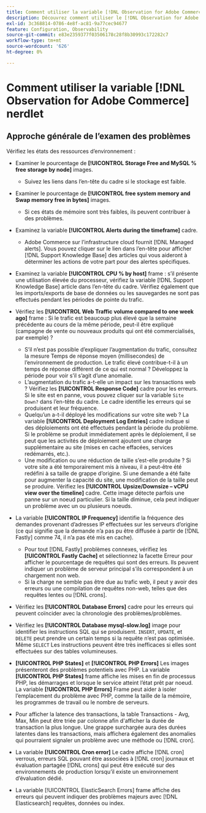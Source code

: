 ```yaml
---
title: Comment utiliser la variable [!DNL Observation for Adobe Commerce] nerdlet
description: Découvrez comment utiliser le [!DNL Observation for Adobe Commerce] le petit.
exl-id: 3c368814-0786-4e8f-ac81-9a77cec94677
feature: Configuration, Observability
source-git-commit: e83e2359377f03506178c28f8b30993c172282c7
workflow-type: tm+mt
source-wordcount: '626'
ht-degree: 0%

---
```


# Comment utiliser la variable [!DNL Observation for Adobe Commerce] nerdlet

## Approche générale de l’examen des problèmes

Vérifiez les états des ressources d’environnement :

* Examiner le pourcentage de **[!UICONTROL Storage Free and MySQL % free storage by node]** images.

   * Suivez les liens dans l’en-tête du cadre si le stockage est faible.

* Examiner le pourcentage de **[!UICONTROL free system memory and Swap memory free in bytes]** images.

   * Si ces états de mémoire sont très faibles, ils peuvent contribuer à des problèmes.

* Examinez la variable **[!UICONTROL Alerts during the timeframe]** cadre.

   * Adobe Commerce sur l’infrastructure cloud fournit [!DNL Managed alerts]. Vous pouvez cliquer sur le lien dans l’en-tête pour afficher [!DNL Support Knowledge Base] des articles qui vous aideront à déterminer les actions de votre part pour des alertes spécifiques.

* Examinez la variable **[!UICONTROL CPU % by host]** frame : s’il présente une utilisation élevée du processeur, vérifiez la variable [!DNL Support Knowledge Base] article dans l’en-tête du cadre. Vérifiez également que les imports/exports de base de données ou les sauvegardes ne sont pas effectués pendant les périodes de pointe du trafic.

* Vérifiez les **[!UICONTROL Web Traffic volume compared to one week ago]** frame : Si le trafic est beaucoup plus élevé que la semaine précédente au cours de la même période, peut-il être expliqué (campagne de vente ou nouveaux produits qui ont été commercialisés, par exemple) ?
   * S’il n’est pas possible d’expliquer l’augmentation du trafic, consultez la mesure Temps de réponse moyen (millisecondes) de l’environnement de production. Le trafic élevé contribue-t-il à un temps de réponse différent de ce qui est normal ? Développez la période pour voir s’il s’agit d’une anomalie.
   * L’augmentation du trafic a-t-elle un impact sur les transactions web ? Vérifiez les **[!UICONTROL Response Code]** cadre pour les erreurs. Si le site est en panne, vous pouvez cliquer sur la variable `Site Down?` dans l’en-tête du cadre. Le cadre identifie les erreurs qui se produisent et leur fréquence.
   * Quelqu’un a-t-il déployé les modifications sur votre site web ? La variable **[!UICONTROL Deployment Log Entries]** cadre indique si des déploiements ont été effectués pendant la période du problème. Si le problème se produit immédiatement après le déploiement, il se peut que les activités de déploiement ajoutent une charge supplémentaire au site (mises en cache effacées, services redémarrés, etc.).
   * Une modification ou une réduction de taille s’est-elle produite ? Si votre site a été temporairement mis à niveau, il a peut-être été redéfini à sa taille de grappe d’origine. Si une demande a été faite pour augmenter la capacité du site, une modification de la taille peut se produire. Vérifiez les **[!UICONTROL Upsize/Downsize – vCPU view over the timeline]** cadre. Cette image détecte parfois une panne sur un noeud particulier. Si la taille diminue, cela peut indiquer un problème avec un ou plusieurs noeuds.

* La variable **[!UICONTROL IP Frequency]** identifie la fréquence des demandes provenant d’adresses IP effectuées sur les serveurs d’origine (ce qui signifie que la demande n’a pas pu être diffusée à partir de [!DNL Fastly] comme 74, il n’a pas été mis en cache).

   * Pour tout [!DNL Fastly] problèmes connexes, vérifiez les **[!UICONTROL Fastly Cache]** et sélectionnez la facette Erreur pour afficher le pourcentage de requêtes qui sont des erreurs. Ils peuvent indiquer un problème de serveur principal s’ils correspondent à un chargement non web.
   * Si la charge ne semble pas être due au trafic web, il peut y avoir des erreurs ou une compilation de requêtes non-web, telles que des requêtes lentes ou [!DNL crons].

* Vérifiez les **[!UICONTROL Database Errors]** cadre pour les erreurs qui peuvent coïncider avec la chronologie des problèmes/problèmes.
* Vérifiez les **[!UICONTROL Database mysql-slow.log]** image pour identifier les instructions SQL qui se produisent. `INSERT`, `UPDATE`, et `DELETE` peut prendre un certain temps si la requête n’est pas optimisée. Même `SELECT` Les instructions peuvent être très inefficaces si elles sont effectuées sur des tables volumineuses.
* **[!UICONTROL PHP States]** et **[!UICONTROL PHP Errors]** Les images présenteront des problèmes potentiels avec PHP. La variable **[!UICONTROL PHP States]** frame affiche les mises en fin de processus PHP, les démarrages et lorsque le service atteint l’état prêt par noeud. La variable **[!UICONTROL PHP Errors]** Frame peut aider à isoler l’emplacement du problème avec PHP, comme la taille de la mémoire, les programmes de travail ou le nombre de serveurs.
* Pour afficher la latence des transactions, la table Transactions - Avg, Max, Min peut être triée par colonne afin d&#39;afficher la durée de transaction la plus longue. Une grappe surchargée aura des durées latentes dans les transactions, mais affichera également des anomalies qui pourraient signaler un problème avec une méthode ou [!DNL cron].
* La variable **[!UICONTROL Cron error]** Le cadre affiche [!DNL cron] verrous, erreurs SQL pouvant être associées à [!DNL cron] journaux et évaluation partagée [!DNL crons] qui peut être exécuté sur des environnements de production lorsqu’il existe un environnement d’évaluation dédié.
* La variable [!UICONTROL ElasticSearch Errors] frame affiche des erreurs qui peuvent indiquer des problèmes majeurs avec [!DNL Elasticsearch] requêtes, données ou index.
